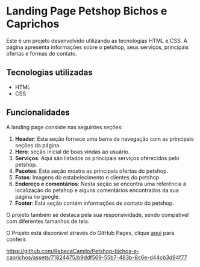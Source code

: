 # Landing Page Petshop Bichos e Caprichos

Este é um projeto desenvolvido utilizando as tecnologias HTML e CSS. A página apresenta informações sobre o petshop, seus serviços, principais ofertas e formas de contato.

## Tecnologias utilizadas
- HTML
- CSS

## Funcionalidades

A landing page consiste nas seguintes seções:

1. **Header**: Esta seção fornece uma barra de navegação com as principais seções da página.
2. **Hero**: seção inicial de boas vindas ao usuário.
3. **Serviços**: Aqui são listados os principais serviços oferecidos pelo petshop.
4. **Pacotes**: Esta seção mostra as principais ofertas do petshop.
5. **Fotos**: Imagens do estabelecimento e clientes do petshop.
6. **Endereço e comentários**: Nesta seção se encontra uma referência à localização do petshop e alguns comentários encontrados da sua página no google.
7. **Footer**: Esta seção contém informações de contato do petshop.

O projeto também se destaca pela sua responsividade, sendo compatível com diferentes tamanhos de tela.

O Projeto está disponível através do GitHub Pages, clique <a href="https://rebecacamilo.github.io/Petshop-bichos-e-caprichos/">aqui</a> para conferir.

https://github.com/RebecaCamilo/Petshop-bichos-e-caprichos/assets/71824475/b9ddf569-55b7-483b-8c6e-d44cb3d94f77
